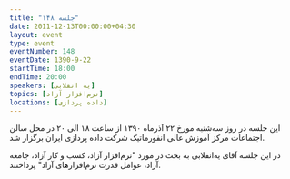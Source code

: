 ```yaml
---
title: "جلسه ۱۴۸"
date: 2011-12-13T00:00:00+04:30
layout: event
type: event
eventNumber: 148
eventDate: 1390-9-22
startTime: 18:00
endTime: 20:00
speakers: [یه انقلابی]
topics: [نرم‌افزار آزاد]
locations: [داده پردازی]
---
```

این جلسه در روز سه‌شنبه مورخ ۲۲ آذر‌ماه ۱۳۹۰ از ساعت ۱۸ الی ۲۰ در محل سالن اجتماعات مرکز آموزش عالی انفورماتیک شرکت داده پردازی ایران برگزار شد.

در این جلسه آقای یه‌انقلابی به بحث در مورد "نرم‌افزار آزاد، کسب و کار آزاد، جامعه آزاد، عوامل قدرت نرم‌افزارهای آزاد" پرداختند.